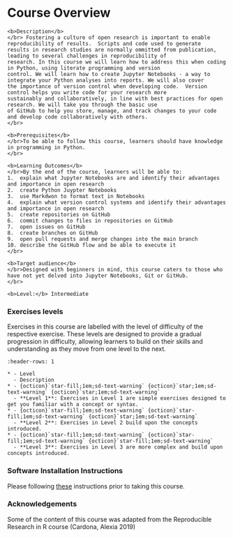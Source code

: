 # Course Overview

````{card} 
<b>Description</b> 
</br> Fostering a culture of open research is important to enable reproducibility of results.  Scripts and code used to generate
results in research studies are normally ommitted from publication, leading to several challenges in reproducibility of 
research. In this course we will learn how to address this when coding in Python, using literate programming and version 
control. We will learn how to create Jupyter Notebooks - a way to integrate your Python analyses into reports. We will also cover 
the importance of version control when developing code.  Version control helps you write code for your research more 
sustainably and collaboratively, in line with best practices for open research. We will take you through the basic use 
of GitHub to help you store, manage, and track changes to your code and develop code collaboratively with others. 
</br> 

<b>Prerequisites</b>
</br>To be able to follow this course, learners should have knowledge in programming in Python.
</br>

<b>Learning Outcomes</b>
</br>By the end of the course, learners will be able to:
1.  explain what Jupyter Notebooks are and identify their advantages and importance in open research
2.  create Python Juypter Notebooks
3.  use Markdwon to format text in Notebooks
4.  explain what version control systems and identify their advantages and importance in open research
5.  create repositories on GitHub
6.  commit changes to files in repositories on GitHub
7.  open issues on GitHub
8.  create branches on GitHub
9.  open pull requests and merge changes into the main branch
10. describe the GitHub flow and be able to execute it
</br>

<b>Target audience</b>
</br>Designed with beginners in mind, this course caters to those who have not yet delved into Jupyter Notebooks, Git or GitHub.
</br>

<b>Level:</b> Intermediate
````

### Exercises levels

Exercises in this course are labelled with the level of difficulty of the respective exercise. These levels are designed to provide a gradual progression in difficulty, allowing learners to build on their skills and understanding as they move from one level to the next.

```{list-table}
:header-rows: 1

* - Level
  - Description
* - {octicon}`star-fill;1em;sd-text-warning` {octicon}`star;1em;sd-text-warning` {octicon}`star;1em;sd-text-warning`
  - **Level 1**: Exercises in Level 1 are simple exercises designed to get you familiar with a concept or syntax.
* - {octicon}`star-fill;1em;sd-text-warning` {octicon}`star-fill;1em;sd-text-warning` {octicon}`star;1em;sd-text-warning`
  - **Level 2**: Exercises in Level 2 build upon the concepts introduced. 
* - {octicon}`star-fill;1em;sd-text-warning` {octicon}`star-fill;1em;sd-text-warning` {octicon}`star-fill;1em;sd-text-warning`
  - **Level 3**: Exercises in Level 3 are more complex and build upon concepts introduced.  
```

### Software Installation Instructions

Please following [these](https://docs.google.com/document/d/18cr3nQlw_2S0ixzBCIhlGhy5AVjn0NLoJmscvdJH_vg/edit?usp=sharing) instructions prior to taking this course.

### Acknowledgements
Some of the content of this course was adapted from the Reproducible Research in R course (Cardona, Alexia 2019)



